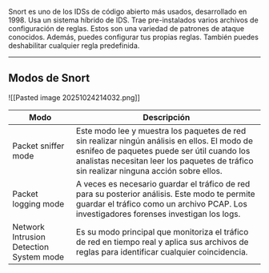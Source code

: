 Snort es uno de los IDSs de código abierto más usados, desarrollado en 1998. Usa un sistema híbrido de IDS. Trae pre-instalados varios archivos de configuración de reglas. Estos son una variedad de patrones de ataque conocidos. Además, puedes configurar tus propias reglas. También puedes deshabilitar cualquier regla predefinida.

-----------------------------
<h2>Modos de Snort</h2>
![[Pasted image 20251024214032.png]]

| Modo                                    | Descripción                                                                                                                                                                                                                           |
| --------------------------------------- | ------------------------------------------------------------------------------------------------------------------------------------------------------------------------------------------------------------------------------------- |
| Packet sniffer mode                     | Este modo lee y muestra los paquetes de red sin realizar ningún análisis en ellos. El modo de esnifeo de paquetes puede ser útil cuando los analistas necesitan leer los paquetes de tráfico sin realizar ninguna acción sobre ellos. |
| Packet logging mode                     | A veces es necesario guardar el tráfico de red para su posterior análisis. Este modo te permite guardar el tráfico como un archivo PCAP. Los investigadores forenses investigan los logs.                                             |
| Network Intrusion Detection System mode | Es su modo principal que monitoriza el tráfico de red en tiempo real y aplica sus archivos de reglas para identificar cualquier coincidencia.                                                                                         |
